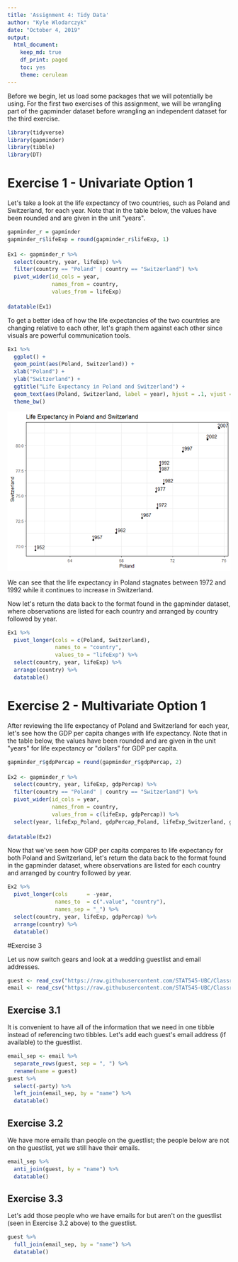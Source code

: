 ```yaml
---
title: 'Assignment 4: Tidy Data'
author: "Kyle Wlodarczyk"
date: "October 4, 2019"
output: 
  html_document:
    keep_md: true
    df_print: paged
    toc: yes
    theme: cerulean
---
```


Before we begin, let us load some packages that we will potentially be using. For the first two exercises of this assignment, we will be wrangling part of the gapminder dataset before wrangling an independent dataset for the third exercise.


```r
library(tidyverse)
library(gapminder)
library(tibble)
library(DT)
```

# Exercise 1 - Univariate Option 1

Let's take a look at the life expectancy of two countries, such as Poland and Switzerland, for each year. Note that in the table below, the values have been rounded and are given in the unit "years".


```r
gapminder_r = gapminder
gapminder_r$lifeExp = round(gapminder_r$lifeExp, 1)

Ex1 <- gapminder_r %>%
  select(country, year, lifeExp) %>%
  filter(country == "Poland" | country == "Switzerland") %>%
  pivot_wider(id_cols = year,
              names_from = country,
              values_from = lifeExp)

datatable(Ex1)
```

<!--html_preserve--><div id="htmlwidget-129e44ae0b38609c1971" style="width:100%;height:auto;" class="datatables html-widget"></div>
<script type="application/json" data-for="htmlwidget-129e44ae0b38609c1971">{"x":{"filter":"none","data":[["1","2","3","4","5","6","7","8","9","10","11","12"],[1952,1957,1962,1967,1972,1977,1982,1987,1992,1997,2002,2007],[61.3,65.8,67.6,69.6,70.8,70.7,71.3,71,71,72.8,74.7,75.6],[69.6,70.6,71.3,72.8,73.8,75.4,76.2,77.4,78,79.4,80.6,81.7]],"container":"<table class=\"display\">\n  <thead>\n    <tr>\n      <th> <\/th>\n      <th>year<\/th>\n      <th>Poland<\/th>\n      <th>Switzerland<\/th>\n    <\/tr>\n  <\/thead>\n<\/table>","options":{"columnDefs":[{"className":"dt-right","targets":[1,2,3]},{"orderable":false,"targets":0}],"order":[],"autoWidth":false,"orderClasses":false}},"evals":[],"jsHooks":[]}</script><!--/html_preserve-->

To get a better idea of how the life expectancies of the two countries are changing relative to each other, let's graph them against each other since visuals are powerful communication tools.


```r
Ex1 %>%
  ggplot() +
  geom_point(aes(Poland, Switzerland)) +
  xlab("Poland") +
  ylab("Switzerland") +
  ggtitle("Life Expectancy in Poland and Switzerland") +
  geom_text(aes(Poland, Switzerland, label = year), hjust = .1, vjust = -.3) +
  theme_bw()
```

![](hw04-tidydata_files/figure-html/unnamed-chunk-3-1.png)<!-- -->

We can see that the life expectancy in Poland stagnates between 1972 and 1992 while it continues to increase in Switzerland.

Now let's return the data back to the format found in the gapminder dataset, where observations are listed for each country and arranged by country followed by year.


```r
Ex1 %>%
  pivot_longer(cols = c(Poland, Switzerland),
               names_to = "country",
               values_to = "lifeExp") %>%
  select(country, year, lifeExp) %>%
  arrange(country) %>%
  datatable()
```

<!--html_preserve--><div id="htmlwidget-c7f5ef2eacb64071bbc4" style="width:100%;height:auto;" class="datatables html-widget"></div>
<script type="application/json" data-for="htmlwidget-c7f5ef2eacb64071bbc4">{"x":{"filter":"none","data":[["1","2","3","4","5","6","7","8","9","10","11","12","13","14","15","16","17","18","19","20","21","22","23","24"],["Poland","Poland","Poland","Poland","Poland","Poland","Poland","Poland","Poland","Poland","Poland","Poland","Switzerland","Switzerland","Switzerland","Switzerland","Switzerland","Switzerland","Switzerland","Switzerland","Switzerland","Switzerland","Switzerland","Switzerland"],[1952,1957,1962,1967,1972,1977,1982,1987,1992,1997,2002,2007,1952,1957,1962,1967,1972,1977,1982,1987,1992,1997,2002,2007],[61.3,65.8,67.6,69.6,70.8,70.7,71.3,71,71,72.8,74.7,75.6,69.6,70.6,71.3,72.8,73.8,75.4,76.2,77.4,78,79.4,80.6,81.7]],"container":"<table class=\"display\">\n  <thead>\n    <tr>\n      <th> <\/th>\n      <th>country<\/th>\n      <th>year<\/th>\n      <th>lifeExp<\/th>\n    <\/tr>\n  <\/thead>\n<\/table>","options":{"columnDefs":[{"className":"dt-right","targets":[2,3]},{"orderable":false,"targets":0}],"order":[],"autoWidth":false,"orderClasses":false}},"evals":[],"jsHooks":[]}</script><!--/html_preserve-->


# Exercise 2 - Multivariate Option 1

After reviewing the life expectancy of Poland and Switzerland for each year, let's see how the GDP per capita changes with life expectancy. Note that in the table below, the values have been rounded and are given in the unit "years" for life expectancy or "dollars" for GDP per capita.


```r
gapminder_r$gdpPercap = round(gapminder_r$gdpPercap, 2)

Ex2 <- gapminder_r %>%
  select(country, year, lifeExp, gdpPercap) %>%
  filter(country == "Poland" | country == "Switzerland") %>%
  pivot_wider(id_cols = year,
              names_from = country,
              values_from = c(lifeExp, gdpPercap)) %>%
  select(year, lifeExp_Poland, gdpPercap_Poland, lifeExp_Switzerland, gdpPercap_Switzerland)

datatable(Ex2)
```

<!--html_preserve--><div id="htmlwidget-69f6186dad5f8decacaa" style="width:100%;height:auto;" class="datatables html-widget"></div>
<script type="application/json" data-for="htmlwidget-69f6186dad5f8decacaa">{"x":{"filter":"none","data":[["1","2","3","4","5","6","7","8","9","10","11","12"],[1952,1957,1962,1967,1972,1977,1982,1987,1992,1997,2002,2007],[61.3,65.8,67.6,69.6,70.8,70.7,71.3,71,71,72.8,74.7,75.6],[4029.33,4734.25,5338.75,6557.15,8006.51,9508.14,8451.53,9082.35,7738.88,10159.58,12002.24,15389.92],[69.6,70.6,71.3,72.8,73.8,75.4,76.2,77.4,78,79.4,80.6,81.7],[14734.23,17909.49,20431.09,22966.14,27195.11,26982.29,28397.72,30281.7,31871.53,32135.32,34480.96,37506.42]],"container":"<table class=\"display\">\n  <thead>\n    <tr>\n      <th> <\/th>\n      <th>year<\/th>\n      <th>lifeExp_Poland<\/th>\n      <th>gdpPercap_Poland<\/th>\n      <th>lifeExp_Switzerland<\/th>\n      <th>gdpPercap_Switzerland<\/th>\n    <\/tr>\n  <\/thead>\n<\/table>","options":{"columnDefs":[{"className":"dt-right","targets":[1,2,3,4,5]},{"orderable":false,"targets":0}],"order":[],"autoWidth":false,"orderClasses":false}},"evals":[],"jsHooks":[]}</script><!--/html_preserve-->

Now that we've seen how GDP per capita compares to life expectancy for both Poland and Switzerland, let's return the data back to the format found in the gapminder dataset, where observations are listed for each country and arranged by country followed by year.


```r
Ex2 %>%
  pivot_longer(cols      = -year, 
               names_to  = c(".value", "country"),
               names_sep = "_") %>%
  select(country, year, lifeExp, gdpPercap) %>%
  arrange(country) %>%
  datatable()
```

<!--html_preserve--><div id="htmlwidget-d3b4806190ec6b9644a7" style="width:100%;height:auto;" class="datatables html-widget"></div>
<script type="application/json" data-for="htmlwidget-d3b4806190ec6b9644a7">{"x":{"filter":"none","data":[["1","2","3","4","5","6","7","8","9","10","11","12","13","14","15","16","17","18","19","20","21","22","23","24"],["Poland","Poland","Poland","Poland","Poland","Poland","Poland","Poland","Poland","Poland","Poland","Poland","Switzerland","Switzerland","Switzerland","Switzerland","Switzerland","Switzerland","Switzerland","Switzerland","Switzerland","Switzerland","Switzerland","Switzerland"],[1952,1957,1962,1967,1972,1977,1982,1987,1992,1997,2002,2007,1952,1957,1962,1967,1972,1977,1982,1987,1992,1997,2002,2007],[61.3,65.8,67.6,69.6,70.8,70.7,71.3,71,71,72.8,74.7,75.6,69.6,70.6,71.3,72.8,73.8,75.4,76.2,77.4,78,79.4,80.6,81.7],[4029.33,4734.25,5338.75,6557.15,8006.51,9508.14,8451.53,9082.35,7738.88,10159.58,12002.24,15389.92,14734.23,17909.49,20431.09,22966.14,27195.11,26982.29,28397.72,30281.7,31871.53,32135.32,34480.96,37506.42]],"container":"<table class=\"display\">\n  <thead>\n    <tr>\n      <th> <\/th>\n      <th>country<\/th>\n      <th>year<\/th>\n      <th>lifeExp<\/th>\n      <th>gdpPercap<\/th>\n    <\/tr>\n  <\/thead>\n<\/table>","options":{"columnDefs":[{"className":"dt-right","targets":[2,3,4]},{"orderable":false,"targets":0}],"order":[],"autoWidth":false,"orderClasses":false}},"evals":[],"jsHooks":[]}</script><!--/html_preserve-->


#Exercise 3

Let us now switch gears and look at a wedding guestlist and email addresses.


```r
guest <- read_csv("https://raw.githubusercontent.com/STAT545-UBC/Classroom/master/data/wedding/attend.csv")
email <- read_csv("https://raw.githubusercontent.com/STAT545-UBC/Classroom/master/data/wedding/emails.csv")
```

## Exercise 3.1

It is convenient to have all of the information that we need in one tibble instead of referencing two tibbles. Let's add each guest's email address (if available) to the guestlist.


```r
email_sep <- email %>%
  separate_rows(guest, sep = ", ") %>%
  rename(name = guest)
guest %>%
  select(-party) %>%
  left_join(email_sep, by = "name") %>%
  datatable()
```

<!--html_preserve--><div id="htmlwidget-3cb9316be7c5c89c637f" style="width:100%;height:auto;" class="datatables html-widget"></div>
<script type="application/json" data-for="htmlwidget-3cb9316be7c5c89c637f">{"x":{"filter":"none","data":[["1","2","3","4","5","6","7","8","9","10","11","12","13","14","15","16","17","18","19","20","21","22","23","24","25","26","27","28","29","30"],["Sommer Medrano","Phillip Medrano","Blanka Medrano","Emaan Medrano","Blair Park","Nigel Webb","Sinead English","Ayra Marks","Atlanta Connolly","Denzel Connolly","Chanelle Shah","Jolene Welsh","Hayley Booker","Amayah Sanford","Erika Foley","Ciaron Acosta","Diana Stuart","Cosmo Dunkley","Cai Mcdaniel","Daisy-May Caldwell","Martin Caldwell","Violet Caldwell","Nazifa Caldwell","Eric Caldwell","Rosanna Bird","Kurtis Frost","Huma Stokes","Samuel Rutledge","Eddison Collier","Stewart Nicholls"],["PENDING","vegetarian","chicken","PENDING","chicken",null,"PENDING","vegetarian","PENDING","fish","chicken",null,"vegetarian",null,"PENDING","PENDING","vegetarian","PENDING","fish","chicken","PENDING","PENDING","chicken","chicken","vegetarian","PENDING",null,"chicken","PENDING","chicken"],["PENDING","Menu C","Menu A","PENDING","Menu C",null,"PENDING","Menu B","PENDING","Menu B","Menu C",null,"Menu C","PENDING","PENDING","Menu A","Menu C","PENDING","Menu C","Menu B","PENDING","PENDING","PENDING","Menu B","Menu C","PENDING",null,"Menu C","PENDING","Menu B"],["PENDING","CONFIRMED","CONFIRMED","PENDING","CONFIRMED","CANCELLED","PENDING","PENDING","PENDING","CONFIRMED","CONFIRMED","CANCELLED","CONFIRMED","CANCELLED","PENDING","PENDING","CONFIRMED","PENDING","CONFIRMED","CONFIRMED","PENDING","PENDING","PENDING","CONFIRMED","CONFIRMED","PENDING","CANCELLED","CONFIRMED","PENDING","CONFIRMED"],["PENDING","CONFIRMED","CONFIRMED","PENDING","CONFIRMED","CANCELLED","PENDING","PENDING","PENDING","CONFIRMED","CONFIRMED","CANCELLED","CONFIRMED","PENDING","PENDING","PENDING","CONFIRMED","PENDING","CONFIRMED","CONFIRMED","PENDING","PENDING","PENDING","CONFIRMED","CONFIRMED","PENDING","CANCELLED","CONFIRMED","PENDING","CONFIRMED"],["PENDING","CONFIRMED","CONFIRMED","PENDING","CONFIRMED","CANCELLED","PENDING","PENDING","PENDING","CONFIRMED","CONFIRMED","CANCELLED","CONFIRMED","PENDING","PENDING","PENDING","CONFIRMED","PENDING","CONFIRMED","CONFIRMED","PENDING","PENDING","PENDING","CONFIRMED","CONFIRMED","PENDING","CANCELLED","CONFIRMED","PENDING","CONFIRMED"],["sommm@gmail.com","sommm@gmail.com","sommm@gmail.com","sommm@gmail.com","bpark@gmail.com","bpark@gmail.com","singlish@hotmail.ca","marksa42@gmail.com",null,null,null,"jw1987@hotmail.com","jw1987@hotmail.com","erikaaaaaa@gmail.com","erikaaaaaa@gmail.com","shining_ciaron@gmail.com","doodledianastu@gmail.com",null,null,"caldwellfamily5212@gmail.com","caldwellfamily5212@gmail.com","caldwellfamily5212@gmail.com","caldwellfamily5212@gmail.com","caldwellfamily5212@gmail.com","rosy1987b@gmail.com","rosy1987b@gmail.com","humastokes@gmail.com","humastokes@gmail.com","eddison.collier@gmail.com","eddison.collier@gmail.com"]],"container":"<table class=\"display\">\n  <thead>\n    <tr>\n      <th> <\/th>\n      <th>name<\/th>\n      <th>meal_wedding<\/th>\n      <th>meal_brunch<\/th>\n      <th>attendance_wedding<\/th>\n      <th>attendance_brunch<\/th>\n      <th>attendance_golf<\/th>\n      <th>email<\/th>\n    <\/tr>\n  <\/thead>\n<\/table>","options":{"order":[],"autoWidth":false,"orderClasses":false,"columnDefs":[{"orderable":false,"targets":0}]}},"evals":[],"jsHooks":[]}</script><!--/html_preserve-->

## Exercise 3.2

We have more emails than people on the guestlist; the people below are not on the guestlist, yet we still have their emails. 


```r
email_sep %>%
  anti_join(guest, by = "name") %>%
  datatable()
```

<!--html_preserve--><div id="htmlwidget-2606a7e0a4eca81c0249" style="width:100%;height:auto;" class="datatables html-widget"></div>
<script type="application/json" data-for="htmlwidget-2606a7e0a4eca81c0249">{"x":{"filter":"none","data":[["1","2","3"],["Turner Jones","Albert Marshall","Vivian Marshall"],["tjjones12@hotmail.ca","themarshallfamily1234@gmail.com","themarshallfamily1234@gmail.com"]],"container":"<table class=\"display\">\n  <thead>\n    <tr>\n      <th> <\/th>\n      <th>name<\/th>\n      <th>email<\/th>\n    <\/tr>\n  <\/thead>\n<\/table>","options":{"order":[],"autoWidth":false,"orderClasses":false,"columnDefs":[{"orderable":false,"targets":0}]}},"evals":[],"jsHooks":[]}</script><!--/html_preserve-->

## Exercise 3.3

Let's add those people who we have emails for but aren't on the guestlist (seen in Exercise 3.2 above) to the guestlist.


```r
guest %>%
  full_join(email_sep, by = "name") %>%
  datatable()
```

<!--html_preserve--><div id="htmlwidget-5fbf115684dcdafd6702" style="width:100%;height:auto;" class="datatables html-widget"></div>
<script type="application/json" data-for="htmlwidget-5fbf115684dcdafd6702">{"x":{"filter":"none","data":[["1","2","3","4","5","6","7","8","9","10","11","12","13","14","15","16","17","18","19","20","21","22","23","24","25","26","27","28","29","30","31","32","33"],[1,1,1,1,2,2,3,4,5,5,5,6,6,7,7,8,9,10,11,12,12,12,12,12,13,13,14,14,15,15,null,null,null],["Sommer Medrano","Phillip Medrano","Blanka Medrano","Emaan Medrano","Blair Park","Nigel Webb","Sinead English","Ayra Marks","Atlanta Connolly","Denzel Connolly","Chanelle Shah","Jolene Welsh","Hayley Booker","Amayah Sanford","Erika Foley","Ciaron Acosta","Diana Stuart","Cosmo Dunkley","Cai Mcdaniel","Daisy-May Caldwell","Martin Caldwell","Violet Caldwell","Nazifa Caldwell","Eric Caldwell","Rosanna Bird","Kurtis Frost","Huma Stokes","Samuel Rutledge","Eddison Collier","Stewart Nicholls","Turner Jones","Albert Marshall","Vivian Marshall"],["PENDING","vegetarian","chicken","PENDING","chicken",null,"PENDING","vegetarian","PENDING","fish","chicken",null,"vegetarian",null,"PENDING","PENDING","vegetarian","PENDING","fish","chicken","PENDING","PENDING","chicken","chicken","vegetarian","PENDING",null,"chicken","PENDING","chicken",null,null,null],["PENDING","Menu C","Menu A","PENDING","Menu C",null,"PENDING","Menu B","PENDING","Menu B","Menu C",null,"Menu C","PENDING","PENDING","Menu A","Menu C","PENDING","Menu C","Menu B","PENDING","PENDING","PENDING","Menu B","Menu C","PENDING",null,"Menu C","PENDING","Menu B",null,null,null],["PENDING","CONFIRMED","CONFIRMED","PENDING","CONFIRMED","CANCELLED","PENDING","PENDING","PENDING","CONFIRMED","CONFIRMED","CANCELLED","CONFIRMED","CANCELLED","PENDING","PENDING","CONFIRMED","PENDING","CONFIRMED","CONFIRMED","PENDING","PENDING","PENDING","CONFIRMED","CONFIRMED","PENDING","CANCELLED","CONFIRMED","PENDING","CONFIRMED",null,null,null],["PENDING","CONFIRMED","CONFIRMED","PENDING","CONFIRMED","CANCELLED","PENDING","PENDING","PENDING","CONFIRMED","CONFIRMED","CANCELLED","CONFIRMED","PENDING","PENDING","PENDING","CONFIRMED","PENDING","CONFIRMED","CONFIRMED","PENDING","PENDING","PENDING","CONFIRMED","CONFIRMED","PENDING","CANCELLED","CONFIRMED","PENDING","CONFIRMED",null,null,null],["PENDING","CONFIRMED","CONFIRMED","PENDING","CONFIRMED","CANCELLED","PENDING","PENDING","PENDING","CONFIRMED","CONFIRMED","CANCELLED","CONFIRMED","PENDING","PENDING","PENDING","CONFIRMED","PENDING","CONFIRMED","CONFIRMED","PENDING","PENDING","PENDING","CONFIRMED","CONFIRMED","PENDING","CANCELLED","CONFIRMED","PENDING","CONFIRMED",null,null,null],["sommm@gmail.com","sommm@gmail.com","sommm@gmail.com","sommm@gmail.com","bpark@gmail.com","bpark@gmail.com","singlish@hotmail.ca","marksa42@gmail.com",null,null,null,"jw1987@hotmail.com","jw1987@hotmail.com","erikaaaaaa@gmail.com","erikaaaaaa@gmail.com","shining_ciaron@gmail.com","doodledianastu@gmail.com",null,null,"caldwellfamily5212@gmail.com","caldwellfamily5212@gmail.com","caldwellfamily5212@gmail.com","caldwellfamily5212@gmail.com","caldwellfamily5212@gmail.com","rosy1987b@gmail.com","rosy1987b@gmail.com","humastokes@gmail.com","humastokes@gmail.com","eddison.collier@gmail.com","eddison.collier@gmail.com","tjjones12@hotmail.ca","themarshallfamily1234@gmail.com","themarshallfamily1234@gmail.com"]],"container":"<table class=\"display\">\n  <thead>\n    <tr>\n      <th> <\/th>\n      <th>party<\/th>\n      <th>name<\/th>\n      <th>meal_wedding<\/th>\n      <th>meal_brunch<\/th>\n      <th>attendance_wedding<\/th>\n      <th>attendance_brunch<\/th>\n      <th>attendance_golf<\/th>\n      <th>email<\/th>\n    <\/tr>\n  <\/thead>\n<\/table>","options":{"columnDefs":[{"className":"dt-right","targets":1},{"orderable":false,"targets":0}],"order":[],"autoWidth":false,"orderClasses":false}},"evals":[],"jsHooks":[]}</script><!--/html_preserve-->

